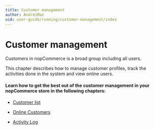 ```yaml
---
title: Customer management
author: AndreiMaz
uid: user-guide/running/customer-management/index
---
```

# Customer management

Customers in nopCommerce is a broad group including all users.

This chapter describes how to manage customer profiles, track the activities done in the system and view online users.

#### Learn how to get the best out of the customer management in your nopCommerce store in the following chapters:

* [Customer list](xref:user-guide/running/customer-management/customer-list)

* [Online Customers](xref:user-guide/running/customer-management/online-customers)

* [Activity Log](xref:user-guide/running/customer-management/activity-log)
